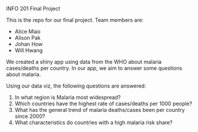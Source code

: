 INFO 201 Final Project

This is the repo for our final project. Team members are:

- Alice Miao
- Alison Pak
- Johan How
- Will Hwang

We created a shiny app using data from the WHO about malaria cases/deaths per country. In our app, 
we aim to answer some questions about malaria.

Using our data viz, the following questions are answered:

1. In what region is Malaria most widespread?
2. Which countries have the highest rate of cases/deaths per 1000 people?
3. What has the general trend of malaria deaths/cases been per country since 2000?
4. What characteristics do countries with a high malaria risk share?

